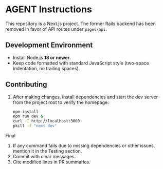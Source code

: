 # AGENT Instructions

This repository is a Next.js project. The former Rails backend has been
removed in favor of API routes under `pages/api`.

## Development Environment

- Install Node.js **18 or newer**.
- Keep code formatted with standard JavaScript style (two-space indentation,
  no trailing spaces).

## Contributing

1. After making changes, install dependencies and start the dev server from the
   project root to verify the homepage:

   ```bash
   npm install
   npm run dev &
   curl -I http://localhost:3000
   pkill -f "next dev"
   ```

Final
1. If any command fails due to missing dependencies or other issues, mention it
in the Testing section.
2. Commit with clear messages.
3. Cite modified lines in PR summaries.
